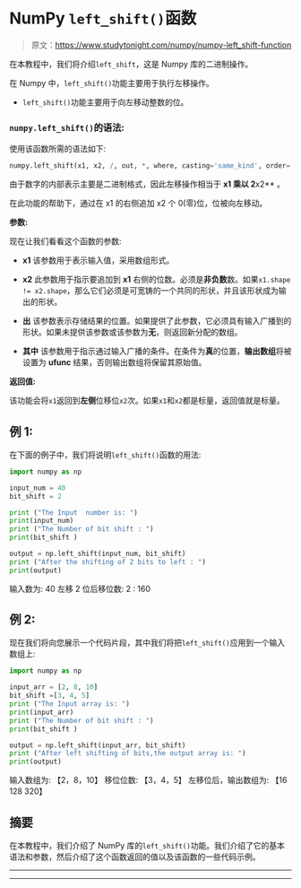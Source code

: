 # NumPy `left_shift()`函数

> 原文：<https://www.studytonight.com/numpy/numpy-left_shift-function>

在本教程中，我们将介绍`left_shift`，这是 Numpy 库的二进制操作。

在 Numpy 中，`left_shift()`功能主要用于执行左移操作。

*   `left_shift()`功能主要用于向左移动整数的位。

### `numpy.left_shift()`的语法:

使用该函数所需的语法如下:

```py
numpy.left_shift(x1, x2, /, out, *, where, casting='same_kind', order='K', dtype, ufunc 'left_shift')
```

由于数字的内部表示主要是二进制格式，因此左移操作相当于 **x1 乘以 2**x2** 。

在此功能的帮助下，通过在 x1 的右侧追加 x2 个 0(零)位，位被向左移动。

**参数:**

现在让我们看看这个函数的参数:

*   **x1**
    该参数用于表示输入值，采用数组形式。

*   **x2**
    此参数用于指示要追加到 **x1** 右侧的位数。必须是**非负数**数。如果`x1.shape != x2.shape`，那么它们必须是可宽铸的一个共同的形状，并且该形状成为输出的形状。

*   **出**
    该参数表示存储结果的位置。如果提供了此参数，它必须具有输入广播到的形状。如果未提供该参数或该参数为**无**，则返回新分配的数组。

*   **其中**
    该参数用于指示通过输入广播的条件。在条件为**真**的位置，**输出数组**将被设置为 **ufunc** 结果，否则输出数组将保留其原始值。

**返回值:**

该功能会将`x1`返回到**左侧**位移位`x2`次。如果`x1`和`x2`都是标量，返回值就是标量。

## 例 1:

在下面的例子中，我们将说明`left_shift()`函数的用法:

```py
import numpy as np

input_num = 40
bit_shift = 2

print ("The Input  number is: ")
print(input_num) 
print ("The Number of bit shift : ")
print(bit_shift )  

output = np.left_shift(input_num, bit_shift)  
print ("After the shifting of 2 bits to left : ")
print(output) 
```

输入数为:
40
左移 2 位后移位数:
2
:
160

## 例 2:

现在我们将向您展示一个代码片段，其中我们将把`left_shift()`应用到一个输入数组上:

```py
import numpy as np

input_arr = [2, 8, 10] 
bit_shift =[3, 4, 5] 
print ("The Input array is: ")
print(input_arr) 
print ("The Number of bit shift : ")
print(bit_shift )  

output = np.left_shift(input_arr, bit_shift)  
print ("After left shifting of bits,the output array is: ")
print(output) 
```

输入数组为:
【2，8，10】
移位位数:
【3，4，5】
左移位后，输出数组为:
【16 128 320】

## 摘要

在本教程中，我们介绍了 NumPy 库的`left_shift()`功能。我们介绍了它的基本语法和参数，然后介绍了这个函数返回的值以及该函数的一些代码示例。

* * *

* * *